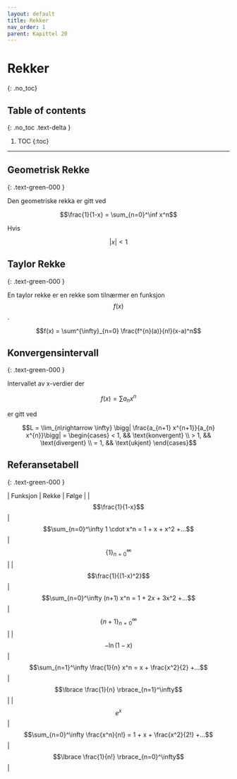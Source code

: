 ```yaml
---
layout: default
title: Rekker
nav_order: 1
parent: Kapittel 20
---
```


# Rekker
{: .no_toc}
## Table of contents
{: .no_toc .text-delta }

1. TOC
{:toc}

---

## Geometrisk Rekke
{: .text-green-000 }

Den geometriske rekka er gitt ved

$$\frac{1}{1-x} = \sum_{n=0}^\inf x^n$$

Hvis

$$|x| < 1$$

## Taylor Rekke
{: .text-green-000 }

En taylor rekke er en rekke som tilnærmer en funksjon $$f(x)$$.

$$f(x) = \sum^{\infty}_{n=0} \frac{f^{n}(a)}{n!}(x-a)^n$$

## Konvergensintervall
{: .text-green-000 }

Intervallet av x-verdier der

$$f(x) = \sum a_nx^n$$

er gitt ved

$$L = \lim_{n\rightarrow \infty} \bigg| \frac{a_{n+1} x^{n+1}}{a_{n} x^{n}}\bigg| = \begin{cases}
    < 1, && \text{konvergent} \\
    > 1, && \text{divergent} \\
    = 1, && \text{ukjent}
\end{cases}$$

## Referansetabell
{: .text-green-000 }

| Funksjon | Rekke | Følge |
| $$\frac{1}{1-x}$$ | $$\sum_{n=0}^\infty 1 \cdot x^n = 1 + x + x^2 +...$$ | $$\lbrace 1 \rbrace_{n=0}^\infty$$ |
| $$\frac{1}{(1-x)^2}$$ | $$\sum_{n=0}^\infty (n+1) x^n = 1 + 2x + 3x^2 +...$$ | $$\lbrace n+1 \rbrace_{n=0}^\infty$$ |
| $$-\ln(1-x)$$ | $$\sum_{n=1}^\infty \frac{1}{n} x^n = x + \frac{x^2}{2} +...$$ | $$\lbrace \frac{1}{n} \rbrace_{n=1}^\infty$$ |
| $$e^x$$ | $$\sum_{n=0}^\infty \frac{x^n}{n!} = 1 + x + \frac{x^2}{2!} +...$$ | $$\lbrace \frac{1}{n!} \rbrace_{n=0}^\infty$$ |
